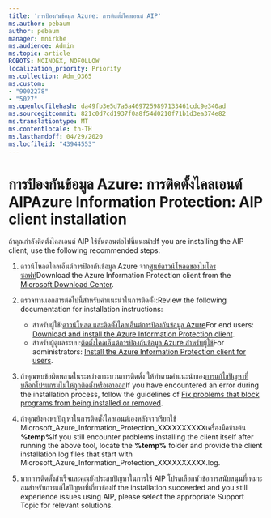 ```yaml
---
title: 'การป้องกันข้อมูล Azure: การติดตั้งไคลเอนต์ AIP'
ms.author: pebaum
author: pebaum
manager: mnirkhe
ms.audience: Admin
ms.topic: article
ROBOTS: NOINDEX, NOFOLLOW
localization_priority: Priority
ms.collection: Adm_O365
ms.custom:
- "9002278"
- "5027"
ms.openlocfilehash: da49fb3e5d7a6a4697259897133461cdc9e340ad
ms.sourcegitcommit: 821c0d7cd1937f0a8f54d0210f71b1d3ea374e82
ms.translationtype: MT
ms.contentlocale: th-TH
ms.lasthandoff: 04/29/2020
ms.locfileid: "43944553"
---
```

# <a name="azure-information-protection-aip-client-installation"></a><span data-ttu-id="50f3b-102">การป้องกันข้อมูล Azure: การติดตั้งไคลเอนต์ AIP</span><span class="sxs-lookup"><span data-stu-id="50f3b-102">Azure Information Protection: AIP client installation</span></span>

<span data-ttu-id="50f3b-103">ถ้าคุณกําลังติดตั้งไคลเอนต์ AIP ใช้ขั้นตอนต่อไปนี้แนะนํา:</span><span class="sxs-lookup"><span data-stu-id="50f3b-103">If you are installing the AIP client, use the following recommended steps:</span></span>

1. <span data-ttu-id="50f3b-104">ดาวน์โหลดไคลเอ็นต์การป้องกันข้อมูล Azure จาก[ศูนย์ดาวน์โหลดของไมโครซอฟท์](https://www.microsoft.com/download/details.aspx?id=53018)</span><span class="sxs-lookup"><span data-stu-id="50f3b-104">Download the Azure Information Protection client from the [Microsoft Download Center](https://www.microsoft.com/download/details.aspx?id=53018).</span></span>

2. <span data-ttu-id="50f3b-105">ตรวจทานเอกสารต่อไปนี้สําหรับคําแนะนําในการติดตั้ง:</span><span class="sxs-lookup"><span data-stu-id="50f3b-105">Review the following documentation for installation instructions:</span></span>

    - <span data-ttu-id="50f3b-106">สําหรับผู้ใช้:[ดาวน์โหลด และติดตั้งไคลเอ็นต์การป้องกันข้อมูล Azure](https://docs.microsoft.com/azure/information-protection/rms-client/install-client-app)</span><span class="sxs-lookup"><span data-stu-id="50f3b-106">For end users: [Download and install the Azure Information Protection client](https://docs.microsoft.com/azure/information-protection/rms-client/install-client-app).</span></span>
    - <span data-ttu-id="50f3b-107">สําหรับผู้ดูแลระบบ:[ติดตั้งไคลเอ็นต์การป้องกันข้อมูล Azure สําหรับผู้ใช้](https://docs.microsoft.com/azure/information-protection/rms-client/client-admin-guide-install)</span><span class="sxs-lookup"><span data-stu-id="50f3b-107">For administrators: [Install the Azure Information Protection client for users](https://docs.microsoft.com/azure/information-protection/rms-client/client-admin-guide-install).</span></span>

3. <span data-ttu-id="50f3b-108">ถ้าคุณพบข้อผิดพลาดในระหว่างกระบวนการติดตั้ง ให้ทําตามคําแนะนําของ[การแก้ไขปัญหาที่บล็อกโปรแกรมไม่ให้ถูกติดตั้งหรือเอาออก](https://support.microsoft.com/help/17588/windows-fix-problems-that-block-programs-being-installed-or-removed)</span><span class="sxs-lookup"><span data-stu-id="50f3b-108">If you have encountered an error during the installation process, follow the guidelines of [Fix problems that block programs from being installed or removed](https://support.microsoft.com/help/17588/windows-fix-problems-that-block-programs-being-installed-or-removed).</span></span>

4. <span data-ttu-id="50f3b-109">ถ้าคุณยังคงพบปัญหาในการติดตั้งไคลเอนต์เองหลังจากเรียกใช้ Microsoft_Azure_Information_Protection_XXXXXXXXXXเครื่องมือข้างต้น **%temp%**</span><span class="sxs-lookup"><span data-stu-id="50f3b-109">If you still encounter problems installing the client itself after running the above tool, locate the **%temp%** folder and provide the client installation log files that start with Microsoft_Azure_Information_Protection_XXXXXXXXXX.log.</span></span>

5. <span data-ttu-id="50f3b-110">หากการติดตั้งสําเร็จและคุณยังประสบปัญหาในการใช้ AIP โปรดเลือกหัวข้อการสนับสนุนที่เหมาะสมสําหรับการแก้ไขปัญหาที่เกี่ยวข้อง</span><span class="sxs-lookup"><span data-stu-id="50f3b-110">If the installation succeeded and you still experience issues using AIP, please select the appropriate Support Topic for relevant solutions.</span></span>
